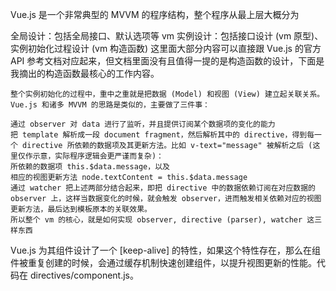 Vue.js 是一个非常典型的 MVVM 的程序结构，整个程序从最上层大概分为

全局设计：包括全局接口、默认选项等
vm 实例设计：包括接口设计 (vm 原型)、实例初始化过程设计 (vm 构造函数)
这里面大部分内容可以直接跟 Vue.js 的官方 API 参考文档对应起来，但文档里面没有且值得一提的是构造函数的设计，下面是我摘出的构造函数最核心的工作内容。
```
整个实例初始化的过程中，重中之重就是把数据 (Model) 和视图 (View) 建立起关联关系。Vue.js 和诸多 MVVM 的思路是类似的，主要做了三件事：

通过 observer 对 data 进行了监听，并且提供订阅某个数据项的变化的能力
把 template 解析成一段 document fragment，然后解析其中的 directive，得到每一个 directive 所依赖的数据项及其更新方法。比如 v-text="message" 被解析之后 (这里仅作示意，实际程序逻辑会更严谨而复杂)：
所依赖的数据项 this.$data.message，以及
相应的视图更新方法 node.textContent = this.$data.message
通过 watcher 把上述两部分结合起来，即把 directive 中的数据依赖订阅在对应数据的 observer 上，这样当数据变化的时候，就会触发 observer，进而触发相关依赖对应的视图更新方法，最后达到模板原本的关联效果。
所以整个 vm 的核心，就是如何实现 observer, directive (parser), watcher 这三样东西
```
Vue.js 为其组件设计了一个 [keep-alive] 的特性，如果这个特性存在，那么在组件被重复创建的时候，会通过缓存机制快速创建组件，以提升视图更新的性能。代码在 directives/component.js。
```
